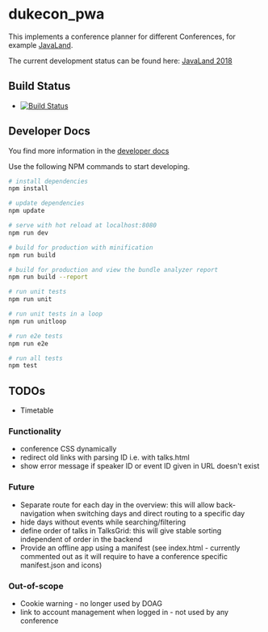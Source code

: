 # dukecon_pwa

This implements a conference planner for different Conferences, for example [JavaLand](http://javaland.eu).

The current development status can be found here: [JavaLand 2018](https://latest.dukecon.org/pwa/javaland/2018/)

## Build Status

* [![Build Status](https://travis-ci.org/dukecon/dukecon_pwa.svg?branch=develop)](https://travis-ci.org/dukecon/dukecon_pwa)

## Developer Docs

You find more information in the [developer docs](doc/README.adoc)

Use the following NPM commands to start developing. 

``` bash
# install dependencies
npm install

# update dependencies
npm update

# serve with hot reload at localhost:8080
npm run dev

# build for production with minification
npm run build

# build for production and view the bundle analyzer report
npm run build --report

# run unit tests
npm run unit

# run unit tests in a loop
npm run unitloop

# run e2e tests
npm run e2e

# run all tests
npm test
```

## TODOs 

* Timetable

### Functionality

* conference CSS dynamically
* redirect old links with parsing ID i.e. with talks.html
* show error message if speaker ID or event ID given in URL doesn't exist

### Future

* Separate route for each day in the overview: this will allow back-navigation when switching days and direct routing to a specific day
* hide days without events while searching/filtering
* define order of talks in TalksGrid: this will give stable sorting independent of order in the backend
* Provide an offline app using a manifest (see index.html - currently commented out as it will require to have a conference specific manifest.json and icons)

### Out-of-scope

* Cookie warning - no longer used by DOAG
* link to account management when logged in - not used by any conference
